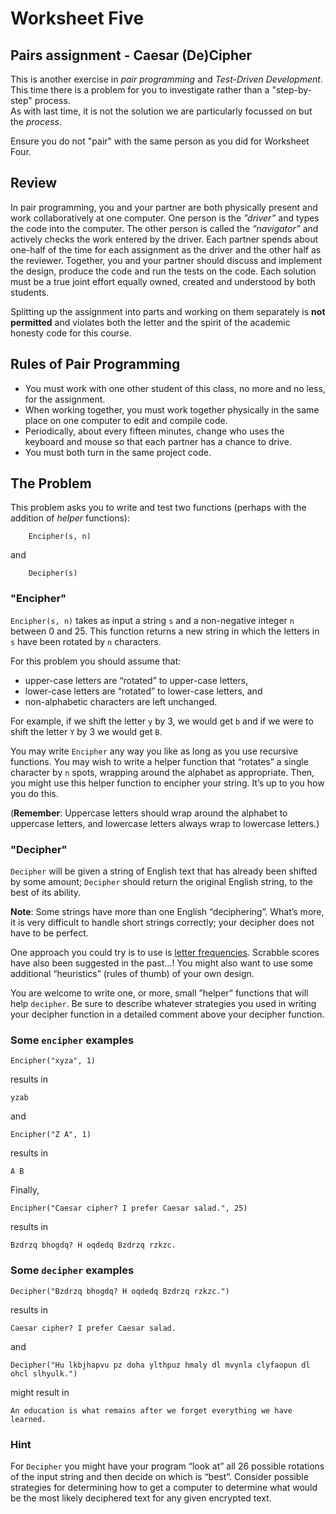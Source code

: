 # Worksheet Five
## Pairs assignment - Caesar (De)Cipher

This is another exercise in *pair programming* and *Test-Driven Development*.  
This time there is a problem for you to investigate rather than a "step-by-step" process.  
As with last time, it is not the solution we are particularly focussed on but the *process*.  

Ensure you do not "pair" with the same person as you did for Worksheet Four.

## Review

In pair programming, you and your partner are both physically present and work collaboratively at one computer. 
One person is the *”driver”* and types the code into the computer. 
The other person is called the *”navigator”* and actively checks the work entered by the driver. 
Each partner spends about one-half of the time for each assignment as the driver and the other half as the reviewer. 
Together, you and your partner should discuss and implement the design, produce the code and run the tests on the code. 
Each solution must be a true joint effort equally owned, created and understood by both students.

Splitting up the assignment into parts and working on them separately is **not permitted** and violates both the letter and the spirit of the academic honesty code for this course.

## Rules of Pair Programming

+ You must work with one other student of this class, no more and no less, for the assignment.
+ When working together, you must work together physically in the same place on one computer to edit and compile code.
+ Periodically, about every fifteen minutes, change who uses the keyboard and mouse so that each partner has a chance to drive.
+ You must both turn in the same project code.

## The Problem

This problem asks you to write and test two functions (perhaps with the addition of 
*helper* functions):

```
	Encipher(s, n)
```

and

```
	Decipher(s)
```

### "Encipher"

`Encipher(s, n)` takes as input a string `s` and a non-negative integer `n` between 0 and 25. 
This function returns a new string in which the letters in `s` have been rotated by `n` characters.

For this problem you should assume that:

+ upper-case letters are “rotated” to upper-case letters, 
+ lower-case letters are “rotated” to lower-case letters, and 
+ non-alphabetic characters are left unchanged. 

For example, if we shift the letter `y` by 3, we would get `b` and if we were to shift the letter `Y` by 3 we would get `B`. 

You may write `Encipher` any way you like as long as you use recursive functions. 
You may wish to write a helper function that “rotates” a single character by `n` spots, wrapping around the alphabet as appropriate. 
Then, you might use this helper function to encipher your string. 
It’s up to you how you do this.

(**Remember**: Uppercase letters should wrap around the alphabet to uppercase letters, and lowercase letters always wrap to lowercase letters.)

### "Decipher"

`Decipher` will be given a string of English text that has already been shifted by some amount; `Decipher` should return the original English string, to the best of its ability.

**Note**: Some strings have more than one English “deciphering”. 
What’s more, it is very difficult to handle short strings correctly; your decipher does not have to be perfect.

One approach you could try is to use is [letter frequencies](https://en.wikipedia.org/wiki/Letter_frequency).
Scrabble scores have also been suggested in the past…! 
You might also want to use some additional “heuristics” (rules of thumb) of your own design. 

You are welcome to write one, or more, small ”helper” functions that will help `decipher`. 
Be sure to describe whatever strategies you used in writing your decipher function in a detailed comment above your decipher function.

### Some `encipher` examples

```
Encipher("xyza", 1)
```

results in

```
yzab
```

and

```
Encipher("Z A", 1)
```

results in

```
A B
```

Finally,

```
Encipher("Caesar cipher? I prefer Caesar salad.", 25)
```

results in

```
Bzdrzq bhogdq? H oqdedq Bzdrzq rzkzc.
```

### Some `decipher` examples

```
Decipher("Bzdrzq bhogdq? H oqdedq Bzdrzq rzkzc.")
```

results in

```
Caesar cipher? I prefer Caesar salad.
```

and

```
Decipher("Hu lkbjhapvu pz doha ylthpuz hmaly dl mvynla clyfaopun dl ohcl slhyulk.")
```

might result in

```
An education is what remains after we forget everything we have learned.
```

### Hint

For `Decipher` you might have your program “look at” all 26 possible rotations of the input string and then decide on which is “best”. 
Consider possible strategies for determining how to get a computer to determine what would be the most likely deciphered text for any given encrypted text.

[Kindergarten]: http://collaboration.csc.ncsu.edu/laurie/Papers/Kindergarten.PDF

